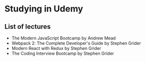 # Studying in Udemy

## List of lectures

- The Modern JavaScript Bootcamp by Andrew Mead
- Webpack 2: The Complete Developer's Guide by Stephen Grider
- Modern React with Redux by Stephen Grider
- The Coding Interview Bootcamp by Stephen Grider

